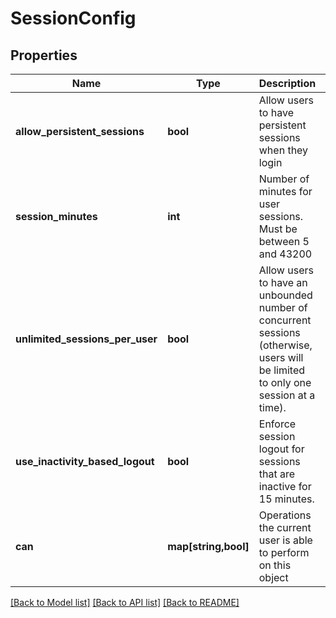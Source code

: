 # SessionConfig

## Properties
Name | Type | Description | Notes
------------ | ------------- | ------------- | -------------
**allow_persistent_sessions** | **bool** | Allow users to have persistent sessions when they login | [optional] 
**session_minutes** | **int** | Number of minutes for user sessions.  Must be between 5 and 43200 | [optional] 
**unlimited_sessions_per_user** | **bool** | Allow users to have an unbounded number of concurrent sessions (otherwise, users will be limited to only one session at a time). | [optional] 
**use_inactivity_based_logout** | **bool** | Enforce session logout for sessions that are inactive for 15 minutes. | [optional] 
**can** | **map[string,bool]** | Operations the current user is able to perform on this object | [optional] 

[[Back to Model list]](../README.md#documentation-for-models) [[Back to API list]](../README.md#documentation-for-api-endpoints) [[Back to README]](../README.md)


